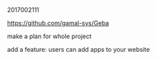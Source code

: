 2017002111



https://github.com/gamal-sys/Geba



make a plan for whole project

add a feature: users can add apps to your website

